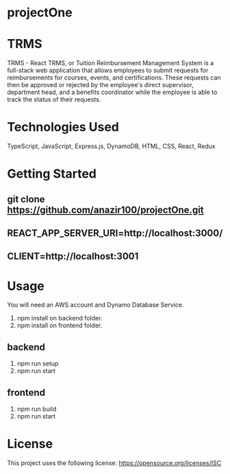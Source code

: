 # projectOne
# TRMS
TRMS - React TRMS, or Tuition Reimbursement Management System is a full-stack web application that allows employees to submit requests for reimbursements for courses, events, and certifications. These requests can then be approved or rejected by the employee's direct supervisor, department head, and a benefits coordinator while the employee is able to track the status of their requests.
# Technologies Used
  TypeScript,
  JavaScript,
  Express.js,
  DynamoDB,
  HTML,
  CSS,
  React,
  Redux
# Getting Started
## git clone https://github.com/anazir100/projectOne.git
## REACT_APP_SERVER_URI=http://localhost:3000/
## CLIENT=http://localhost:3001
# Usage
  You will need an AWS account and Dynamo Database Service.
  1) npm install on backend folder.
  2) npm install on frontend folder.
  ## backend
  1) npm run setup
  2) npm run start
  ## frontend
  1) npm run build
  2) npm run start
# License
This project uses the following license: https://opensource.org/licenses/ISC
  
